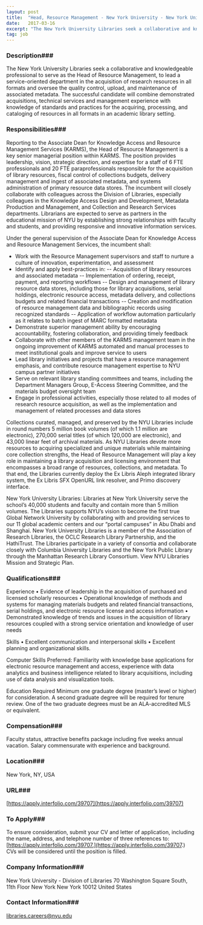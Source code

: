 ```yaml
---
layout: post
title:  "Head, Resource Management - New York University - New York University"
date:   2017-03-16
excerpt: "The New York University Libraries seek a collaborative and knowledgeable professional to serve as the Head of Resource Management, to lead a service-oriented department in the acquisition of research resources in all formats and oversee the quality control, upload, and maintenance of associated metadata. The successful candidate will combine demonstrated acquisitions, technical services and management experience with knowledge of standards and practices for the acquiring, processing, and cataloging of resources in all formats in an academic library setting."
tag: job
---
```


### Description###

The New York University Libraries seek a collaborative and knowledgeable professional to serve as the Head of Resource Management, to lead a service-oriented department in the acquisition of research resources in all formats and oversee the quality control, upload, and maintenance of associated metadata. The successful candidate will combine demonstrated acquisitions, technical services and management experience with knowledge of standards and practices for the acquiring, processing, and cataloging of resources in all formats in an academic library setting.


### Responsibilities###

Reporting to the Associate Dean for Knowledge Access and Resource Management Services (KARMS), the Head of Resource Management is a key senior managerial position within KARMS. The position provides leadership, vision, strategic direction, and expertise for a staff of 6 FTE professionals and 20 FTE paraprofessionals responsible for the acquisition of library resources, fiscal control of collections budgets, delivery management and ingest of associated metadata, and systems administration of primary resource data stores. The incumbent will closely collaborate with colleagues across the Division of Libraries, especially colleagues in the Knowledge Access Design and Development, Metadata Production and Management, and Collection and Research Services departments. Librarians are expected to serve as partners in the educational mission of NYU by establishing strong relationships with faculty and students, and providing responsive and innovative information services.

Under the general supervision of the Associate Dean for Knowledge Access and Resource Management Services, the incumbent shall:
- Work with the Resource Management supervisors and staff to nurture a culture of innovation, experimentation, and assessment
- Identify and apply best-practices in:
-- Acquisition of library resources and associated metadata
-- Implementation of ordering, receipt, payment, and reporting workflows
-- Design and management of library resource data stores, including those for library acquisitions, serial holdings, electronic resource access, metadata delivery, and collections budgets and related financial transactions
-- Creation and modification of resource management data and bibliographic records using recognized standards
-- Application of workflow automation particularly as it relates to batch ingest of MARC formatted metadata
- Demonstrate superior management ability by encouraging accountability, fostering collaboration, and providing timely feedback
- Collaborate with other members of the KARMS management team in the ongoing improvement of KARMS automated and manual processes to meet institutional goals and improve service to users
- Lead library initiatives and projects that have a resource management emphasis, and contribute resource management expertise to NYU campus partner initiatives
- Serve on relevant library standing committees and teams, including the Department Managers Group, E-Access Steering Committee, and the materials budget oversight team
- Engage in professional activities, especially those related to all modes of research resource acquisition, as well as the implementation and management of related processes and data stores

Collections curated, managed, and preserved by the NYU Libraries include in round numbers 5 million book volumes (of which 1.1 million are electronic), 270,000 serial titles (of which 120,000 are electronic), and 43,000 linear feet of archival materials. As NYU Libraries devote more resources to acquiring specialized and unique materials while maintaining core collection strengths, the Head of Resource Management will play a key role in maintaining a library acquisition and licensing environment that encompasses a broad range of resources, collections, and metadata. To that end, the Libraries currently deploy the Ex Libris Aleph integrated library system, the Ex Libris SFX OpenURL link resolver, and Primo discovery interface.

New York University Libraries: Libraries at New York University serve the school’s 40,000 students and faculty and contain more than 5 million volumes. The Libraries supports NYU’s vision to become the first true Global Network University by collaborating with and providing services to our 11 global academic centers and our “portal campuses” in Abu Dhabi and Shanghai. New York University Libraries is a member of the Association of Research Libraries, the OCLC Research Library Partnership, and the HathiTrust. The Libraries participate in a variety of consortia and collaborate closely with Columbia University Libraries and the New York Public Library through the Manhattan Research Library Consortium. View NYU Libraries Mission and Strategic Plan.


### Qualifications###

Experience
• Evidence of leadership in the acquisition of purchased and licensed scholarly resources
• Operational knowledge of methods and systems for managing materials budgets and related financial transactions, serial holdings, and electronic resource license and access information
• Demonstrated knowledge of trends and issues in the acquisition of library resources coupled with a strong service orientation and knowledge of user needs

Skills
• Excellent communication and interpersonal skills
• Excellent planning and organizational skills.

Computer Skills
Preferred: Familiarity with knowledge base applications for electronic resource management and access, experience with data analytics and business intelligence related to library acquisitions, including use of data analysis and visualization tools.

Education Required
Minimum one graduate degree (master’s level or higher) for consideration. A second graduate degree will be required for tenure review. One of the two graduate degrees must be an ALA-accredited MLS or equivalent.


### Compensation###

Faculty status, attractive benefits package including five weeks annual vacation. Salary commensurate with experience and background.


### Location###

New York, NY, USA


### URL###

[https://apply.interfolio.com/39707](https://apply.interfolio.com/39707)

### To Apply###

To ensure consideration, submit your CV and letter of application, including the name, address, and telephone number of three references to: [https://apply.interfolio.com/39707.](https://apply.interfolio.com/39707.) CVs will be considered until the position is filled.


### Company Information###

New York University - Division of Libraries
70 Washington Square South, 11th Floor
New York New York 10012
United States


### Contact Information###

libraries.careers@nyu.edu

